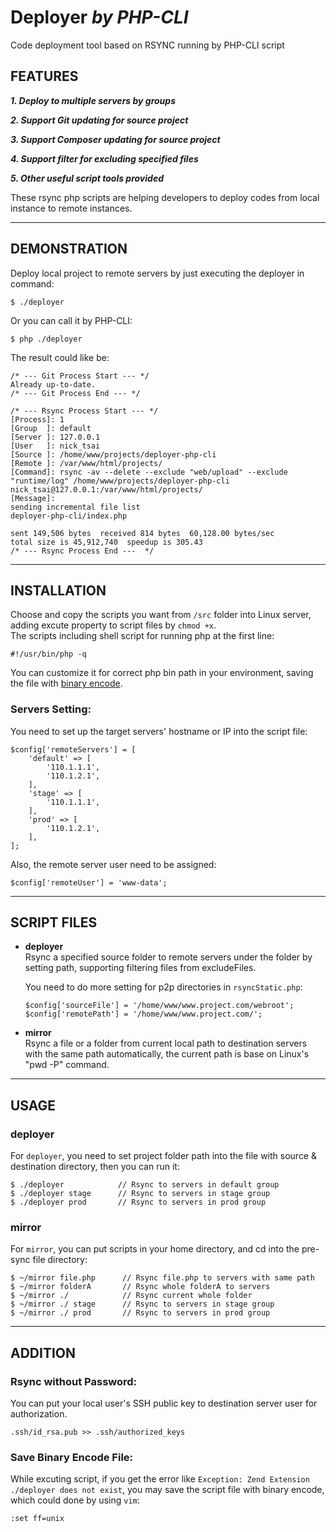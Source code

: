 Deployer *by PHP-CLI*
=====================

Code deployment tool based on RSYNC running by PHP-CLI script

FEATURES
--------

***1. Deploy to multiple servers by groups***

***2. Support Git updating for source project***

***3. Support Composer updating for source project***

***4. Support filter for excluding specified files***

***5. Other useful script tools provided***

These rsync php scripts are helping developers to deploy codes from local instance to remote instances.

---

DEMONSTRATION
-------------

Deploy local project to remote servers by just executing the deployer in command:

```
$ ./deployer
```
Or you can call it by PHP-CLI:
```
$ php ./deployer
```

The result could like be:
```
/* --- Git Process Start --- */
Already up-to-date.
/* --- Git Process End --- */

/* --- Rsync Process Start --- */
[Process]: 1
[Group  ]: default
[Server ]: 127.0.0.1
[User   ]: nick_tsai
[Source ]: /home/www/projects/deployer-php-cli
[Remote ]: /var/www/html/projects/
[Command]: rsync -av --delete --exclude "web/upload" --exclude "runtime/log" /home/www/projects/deployer-php-cli nick_tsai@127.0.0.1:/var/www/html/projects/
[Message]:
sending incremental file list
deployer-php-cli/index.php

sent 149,506 bytes  received 814 bytes  60,128.00 bytes/sec
total size is 45,912,740  speedup is 305.43
/* --- Rsync Process End ---  */
```

---

INSTALLATION
------------

Choose and copy the scripts you want from `/src` folder into Linux server, adding excute property to script files by `chmod +x`.  
The scripts including shell script for running php at the first line:
```
#!/usr/bin/php -q
```
You can customize it for correct php bin path in your environment, saving the file with [binary encode](#save-bin-file).

### Servers Setting:

You need to set up the target servers' hostname or IP into the script file:

```
$config['remoteServers'] = [
    'default' => [
        '110.1.1.1',
        '110.1.2.1',
    ],
    'stage' => [
        '110.1.1.1',
    ],
    'prod' => [
        '110.1.2.1',
    ],
];
```

Also, the remote server user need to be assigned:

```
$config['remoteUser'] = 'www-data';
```

---

SCRIPT FILES
------------

- **deployer**   
    Rsync a specified source folder to remote servers under the folder by setting path, supporting filtering files from excludeFiles.
    
    You need to do more setting for p2p directories in `rsyncStatic.php`:
    ```
    $config['sourceFile'] = '/home/www/www.project.com/webroot';
    $config['remotePath'] = '/home/www/www.project.com/';
    ```
    
- **mirror**  
     Rsync a file or a folder from current local path to destination servers with the same path automatically, the current path is base on Linux's "pwd -P" command.

---

USAGE
-----

### deployer

For `deployer`, you need to set project folder path into the file with source & destination directory, then you can run it:
```
$ ./deployer            // Rsync to servers in default group
$ ./deployer stage      // Rsync to servers in stage group
$ ./deployer prod       // Rsync to servers in prod group
```


### mirror

For `mirror`, you can put scripts in your home directory, and cd into the pre-sync file directory:

```
$ ~/mirror file.php      // Rsync file.php to servers with same path
$ ~/mirror folderA       // Rsync whole folderA to servers
$ ~/mirror ./            // Rsync current whole folder
$ ~/mirror ./ stage      // Rsync to servers in stage group
$ ~/mirror ./ prod       // Rsync to servers in prod group
```

---

ADDITION
--------

### Rsync without Password:  

You can put your local user's SSH public key to destination server user for authorization.
```
.ssh/id_rsa.pub >> .ssh/authorized_keys
```

### Save Binary Encode File:  
  
While excuting script, if you get the error like `Exception: Zend Extension ./deployer does not exist`, you may save the script file with binary encode, which could done by using `vim`:

```
:set ff=unix
```



